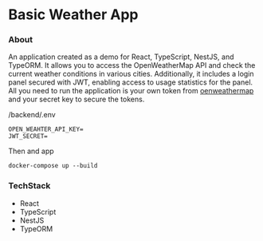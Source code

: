 # Basic Weather App

### About

An application created as a demo for React, TypeScript, NestJS, and TypeORM.
It allows you to access the OpenWeatherMap API and check the current weather conditions in various cities.
Additionally, it includes a login panel secured with JWT, enabling access to usage statistics for the panel.
All you need to run the application is your own token from [oenweathermap](https://openweathermap.org/)
and your secret key to secure the tokens.

/backend/.env

~~~
OPEN_WEAHTER_API_KEY=
JWT_SECRET=
~~~~

Then and app 

~~~~
docker-compose up --build
~~~~

### TechStack

- React
- TypeScript
- NestJS
- TypeORM